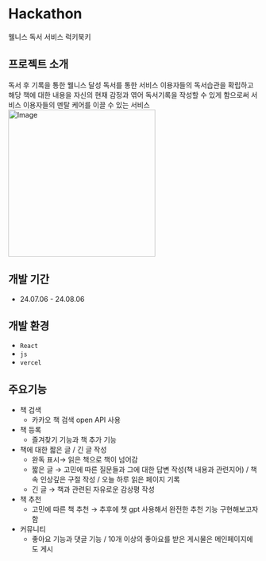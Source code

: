 # Hackathon
웰니스 독서 서비스 럭키북키

## 프로젝트 소개
독서 후 기록을 통한 웰니스 달성 
독서를 통한 서비스 이용자들의 독서습관을 확립하고 
해당 책에 대한 내용을 자신의 현재 감정과 엮어 독서기록을 작성할 수 있게 함으로써 서비스 이용자들의 멘탈 케어를 이끌 수 있는 서비스
<br>
<img width="296" alt="Image" src="https://github.com/user-attachments/assets/f9d4def0-9ecc-4986-809a-20c7e3b64c72" />

## 개발 기간
* 24.07.06 - 24.08.06

## 개발 환경
- `React`
- `js`
- `vercel`

## 주요기능
- 책 검색
    - 카카오 책 검색 open API 사용
- 책 등록
    - 즐겨찾기 기능과 책 추가 기능
- 책에 대한 짧은 글 / 긴 글 작성
    - 완독 표시→ 읽은 책으로 책이 넘어감
    - 짧은 글 → 고민에 따른 질문들과 그에 대한 답변 작성(책 내용과 관련지어) / 책속 인상깊은 구절 작성 / 오늘 하루 읽은 페이지 기록
    - 긴 글 → 책과 관련된 자유로운 감상평 작성
- 책 추천
    - 고민에 따른 책 추천 → 추후에 챗 gpt 사용해서 완전한 추천 기능 구현해보고자함
- 커뮤니티
    - 좋아요 기능과 댓글 기능 / 10개 이상의 좋아요를 받은 게시물은 메인페이지에도 게시
